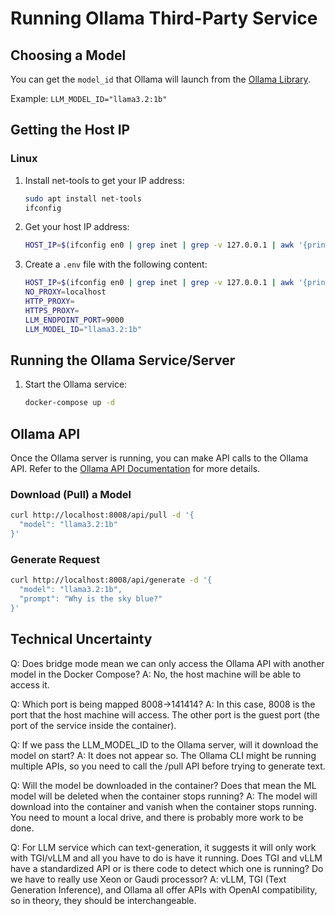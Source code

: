 # Running Ollama Third-Party Service

## Choosing a Model

You can get the `model_id` that Ollama will launch from the [Ollama Library](https://ollama.com/library).

Example: `LLM_MODEL_ID="llama3.2:1b"`

## Getting the Host IP

### Linux

1. Install net-tools to get your IP address:
    ```sh
    sudo apt install net-tools
    ifconfig
    ```

2. Get your host IP address:
    ```sh
    HOST_IP=$(ifconfig en0 | grep inet | grep -v 127.0.0.1 | awk '{print $2}')
    ```

3. Create a `.env` file with the following content:
    ```sh
    HOST_IP=$(ifconfig en0 | grep inet | grep -v 127.0.0.1 | awk '{print $2}')
    NO_PROXY=localhost
    HTTP_PROXY=
    HTTPS_PROXY=
    LLM_ENDPOINT_PORT=9000
    LLM_MODEL_ID="llama3.2:1b"
    ```

## Running the Ollama Service/Server

1. Start the Ollama service:
    ```sh
    docker-compose up -d
    ```

## Ollama API

Once the Ollama server is running, you can make API calls to the Ollama API. Refer to the [Ollama API Documentation](https://github.com/ollama/ollama/blob/main/docs/api.md) for more details.

### Download (Pull) a Model

```sh
curl http://localhost:8008/api/pull -d '{
  "model": "llama3.2:1b"
}'
```

### Generate Request

```sh
curl http://localhost:8008/api/generate -d '{
  "model": "llama3.2:1b",
  "prompt": "Why is the sky blue?"
}'
```

## Technical Uncertainty
Q: Does bridge mode mean we can only access the Ollama API with another model in the Docker Compose?
A: No, the host machine will be able to access it.

Q: Which port is being mapped 8008->141414?
A: In this case, 8008 is the port that the host machine will access. The other port is the guest port (the port of the service inside the container).

Q: If we pass the LLM_MODEL_ID to the Ollama server, will it download the model on start?
A: It does not appear so. The Ollama CLI might be running multiple APIs, so you need to call the /pull API before trying to generate text.

Q: Will the model be downloaded in the container? Does that mean the ML model will be deleted when the container stops running?
A: The model will download into the container and vanish when the container stops running. You need to mount a local drive, and there is probably more work to be done.

Q: For LLM service which can text-generation, it suggests it will only work with TGI/vLLM and all you have to do is have it running. Does TGI and vLLM have a standardized API or is there code to detect which one is running? Do we have to really use Xeon or Gaudi processor?
A: vLLM, TGI (Text Generation Inference), and Ollama all offer APIs with OpenAI compatibility, so in theory, they should be interchangeable.